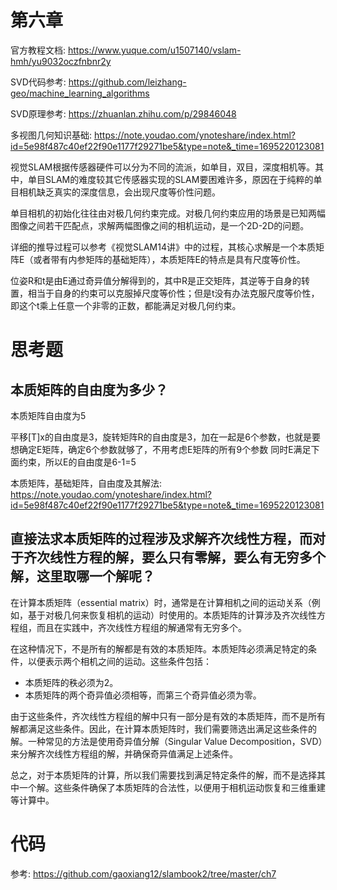 # 第六章

官方教程文档: https://www.yuque.com/u1507140/vslam-hmh/yu9032oczfnbnr2y

SVD代码参考: https://github.com/leizhang-geo/machine_learning_algorithms

SVD原理参考: https://zhuanlan.zhihu.com/p/29846048

多视图几何知识基础: https://note.youdao.com/ynoteshare/index.html?id=5e98f487c40ef22f90e1177f29271be5&type=note&_time=1695220123081

视觉SLAM根据传感器硬件可以分为不同的流派，如单目，双目，深度相机等。其中，单目SLAM的难度较其它传感器实现的SLAM要困难许多，原因在于纯粹的单目相机缺乏真实的深度信息，会出现尺度等价性问题。

单目相机的初始化往往由对极几何约束完成。对极几何约束应用的场景是已知两幅图像之间若干匹配点，求解两幅图像之间的相机运动，是一个2D-2D的问题。

详细的推导过程可以参考《视觉SLAM14讲》中的过程，其核心求解是一个本质矩阵E（或者带有内参矩阵的基础矩阵），本质矩阵E的特点是具有尺度等价性。

位姿R和t是由E通过奇异值分解得到的，其中R是正交矩阵，其逆等于自身的转置，相当于自身的约束可以克服掉尺度等价性；但是t没有办法克服尺度等价性，即这个t乘上任意一个非零的正数，都能满足对极几何约束。

# 思考题

## 本质矩阵的自由度为多少？

本质矩阵自由度为5

平移[T]x的自由度是3，旋转矩阵R的自由度是3，加在一起是6个参数，也就是要想确定E矩阵，确定6个参数就够了，不用考虑E矩阵的所有9个参数
同时E满足下面约束，所以E的自由度是6-1=5

本质矩阵，基础矩阵，自由度及其解法: https://note.youdao.com/ynoteshare/index.html?id=5e98f487c40ef22f90e1177f29271be5&type=note&_time=1695220123081

## 直接法求本质矩阵的过程涉及求解齐次线性方程，而对于齐次线性方程的解，要么只有零解，要么有无穷多个解，这里取哪一个解呢？

在计算本质矩阵（essential matrix）时，通常是在计算相机之间的运动关系（例如，基于对极几何来恢复相机的运动）时使用的。本质矩阵的计算涉及齐次线性方程组，而且在实践中，齐次线性方程组的解通常有无穷多个。

在这种情况下，不是所有的解都是有效的本质矩阵。本质矩阵必须满足特定的条件，以便表示两个相机之间的运动。这些条件包括：

* 本质矩阵的秩必须为2。
* 本质矩阵的两个奇异值必须相等，而第三个奇异值必须为零。

由于这些条件，齐次线性方程组的解中只有一部分是有效的本质矩阵，而不是所有解都满足这些条件。因此，在计算本质矩阵时，我们需要筛选出满足这些条件的解。一种常见的方法是使用奇异值分解（Singular Value Decomposition，SVD）来分解齐次线性方程组的解，并确保奇异值满足上述条件。

总之，对于本质矩阵的计算，所以我们需要找到满足特定条件的解，而不是选择其中一个解。这些条件确保了本质矩阵的合法性，以便用于相机运动恢复和三维重建等计算中。


# 代码

参考: https://github.com/gaoxiang12/slambook2/tree/master/ch7